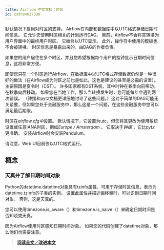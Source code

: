 ```yaml
---
title: Airflow 中文文档：时区
id: csdn84637338
---
```


默认情况下启用对时区的支持。 Airflow在内部和数据库中以UTC格式存储日期时间信息。 它允许您使用时区相关的计划运行DAG。 目前，Airflow不会将其转换为用户界面中的最终用户时区。 它始终以UTC显示。 此外，操作符中使用的模板也不会被转换。 时区信息是暴露出来的，由DAG的作者负责。

如果您的用户居住在多个时区，并且您希望根据每个用户的挂钟显示日期时间信息，这将非常方便。

即使您只在一个时区运行Airflow，在数据库中以UTC格式存储数据仍然是一种很好的做法（在Airflow成为时区之前也是如此，这也是建议的甚至是必需的设置）。 主要原因是夏令时（DST）。 许多国家都有DST系统，其中时钟在春季向前移动，在秋季向后移动。 如果您在当地工作，那么当转换发生时，您可能每年会遇到两次错误。 （钟摆和pytz文档更详细地讨论了这些问题。）这对于简单的DAG可能无关紧要，但如果您处于金融服务中，那么这是一个问题，在这些金融服务中您可以满足最后期限。

时区在<cite>airflow.cfg中</cite>设置。 默认情况下，它设置为utc，但您将其更改为使用系统设置或任意IANA时区，例如<cite>Europe / Amsterdam</cite> 。 它取决于<cite>钟摆</cite> ，它比<cite>pytz</cite>更准确。 安装Airflow时会安装Pendulum。

请注意，Web UI目前仅以UTC格式运行。

## 概念

### 天真并了解日期时间对象

Python的datetime.datetime对象具有tzinfo属性，可用于存储时区信息，表示为datetime.tzinfo的子类的实例。 设置此属性并描述偏移量时，可以识别日期时间对象。 否则，这是天真的。

您可以使用timezone.is_aware（）和timezone.is_naive（）来确定日期时间是否知晓或天真。

因为Airflow使用时区感知日期时间对象。 如果您的代码创建了datetime对象，那么他们也需要注意。

> [**阅读全文／改进本文**](https://github.com/apachecn/airflow-doc-zh/blob/master/zh/26.md)